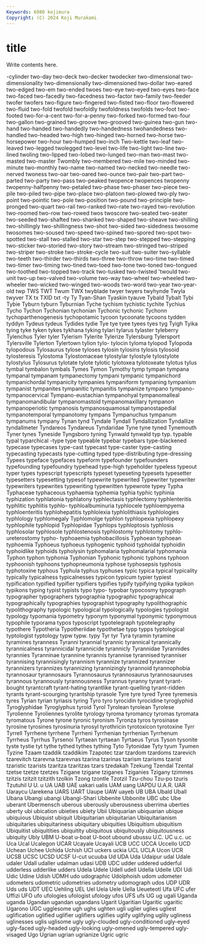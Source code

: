 ```yaml
---
Keywords: 6980 kojimura
Copyright: (C) 2024 Koji Murakami
---
```


# title

Write contents here.



-cylinder two-day two-deck two-decker twodecker two-dimensional
two-dimensionality two-dimensionally two-dimensioned two-dollar two-eared two-edged two-em two-ended twoes two-eye
two-eyed two-eyes two-face two-faced two-facedly two-facedness two-factor two-family two-feeder twofer
twofers two-figure two-fingered two-fisted two-floor two-flowered two-fluid two-fold twofold twofoldly
twofoldness twofolds two-foot two-footed two-for-a-cent two-for-a-penny two-forked two-formed two-four two-gallon
two-grained two-groove two-grooved two-guinea two-gun two-hand two-handed two-handedly two-handedness twohandedness
two-handled two-headed two-high two-hinged two-horned two-horse two-horsepower two-hour two-humped two-inch
Two-kettle two-leaf two-leaved two-legged twolegged two-level two-life two-light two-line two-lined
twoling two-lipped two-lobed two-lunged two-man two-mast two-masted two-master Twombly two-membered
two-mile two-minded two-minute two-monthly two-name two-named two-necked two-needle two-nerved twoness
two-oar two-oared two-ounce two-pair two-part two-parted two-party two-pass two-peaked twopence
twopences twopenny twopenny-halfpenny two-petaled two-phase two-phaser two-piece two-pile two-piled two-pipe
two-place two-platoon two-plowed two-ply two-point two-pointic two-pole two-position two-pound two-principle
two-pronged two-quart two-rail two-ranked two-rate two-rayed two-revolution two-roomed two-row two-rowed
twos twoscore two-seated two-seater two-seeded two-shafted two-shanked two-shaped two-sheave two-shilling
two-shillingly two-shillingness two-shot two-sided two-sidedness twosome twosomes two-soused two-speed two-spined
two-spored two-spot two-spotted two-stall two-stalled two-star two-step two-stepped two-stepping two-sticker
two-storied two-story two-stream two-stringed two-striped two-striper two-stroke two-stroke-cycle two-suit two-suiter
two-syllable two-teeth two-thirder two-thirds two-three two-throw two-time two-timed two-timer two-timing
two-tined two-toed two-tone two-toned two-tongued two-toothed two-topped two-track two-tusked two-twisted
'twould two-unit two-up two-valved two-volume two-way two-wheel two-wheeled two-wheeler two-wicked
two-winged two-woods two-word two-year two-year-old twp TWS TWT Twum TWX
twyblade twyer twyers twyhynde Twyla twyver TX tx TXID txt
-ty Ty Tyan-Shan Tyaskin tyauve Tybald Tybalt Tybi Tybie Tyburn
tyburn Tyburnian Tyche tychism tychistic tychite Tychius Tycho Tychon Tychonian
tychonian Tychonic tychonic Tychonn tychoparthenogenesis tychopotamic tycoon tycoonate tycoons tydden
tyddyn Tydeus tydeus Tydides tydie Tye tye tyee tyees tyes
tyg Tyigh Tyika tying tyke tyken tykes tykhana tyking tylari
tylarus tylaster tyleberry Tylenchus Tyler tyler Tylerism Tylerite Tylerize Tylersburg
Tylersport Tylersville Tylerton Tylertown tylion tylo- tylocin tyloma tylopod Tylopoda
tylopodous Tylosaurus tylose tyloses tylosin tylosins tylosis tylosoid tylosteresis Tylostoma
Tylostomaceae tylostylar tylostyle tylostylote tylostylus Tylosurus tylotate tylote tylotic tylotoxea
tylotoxeate tylotus tylus tymbal tymbalon tymbals Tymes Tymon Tymothy tymp
tympan tympana tympanal tympanam tympanectomy tympani tympanic tympanichord tympanichordal tympanicity
tympanies tympaniform tympaning tympanism tympanist tympanites tympanitic tympanitis tympanize tympano
tympano- tympanocervical Tympano-eustachian tympanohyal tympanomalleal tympanomandibular tympanomastoid tympanomaxillary tympanon tympanoperiotic
tympanosis tympanosquamosal tympanostapedial tympanotemporal tympanotomy tympans Tympanuchus tympanum tympanums tympany
Tynan tynd Tyndale Tyndall Tyndallization Tyndallize tyndallmeter Tyndareos Tyndareus Tyndaridae
Tyne tyne tyned Tynemouth Tyner tynes Tyneside Tyngsboro tyning Tynwald
tynwald typ typ. typable typal typarchical -type type typeable typebar
typebars type-blackened typecase typecases type-cast typecast type-caster type-casting typecasting typecasts
type-cutting typed type-distributing type-dressing Typees typeface typefaces typeform typefounder typefounders
typefounding typefoundry typehead type-high typeholder typeless typeout typer types typescript
typescripts typeset typeseting typesets typesetter typesetters typesetting typesof typewrite typewrited
Typewriter typewriter typewriters typewrites typewriting typewritten typewrote typey Typha Typhaceae
typhaceous typhaemia typhemia typhia typhic typhinia typhization typhlatonia typhlatony typhlectasis
typhlectomy typhlenteritis typhlitic typhlitis typhlo- typhloalbuminuria typhlocele typhloempyema typhloenteritis typhlohepatitis
typhlolexia typhlolithiasis typhlologies typhlology typhlomegaly Typhlomolge typhlon typhlopexia typhlopexy typhlophile
typhlopid Typhlopidae Typhlops typhloptosis typhlosis typhlosolar typhlosole typhlostenosis typhlostomy typhlotomy
typhlo-ureterostomy typho- typhoaemia typhobacillosis Typhoean typhoean typhoemia Typhoeus typhoeus typhogenic
typhoid typhoidal typhoidin typhoidlike typhoids typholysin typhomalaria typhomalarial typhomania Typhon
typhon typhonia Typhonian Typhonic typhonic typhons typhoon typhoonish typhoons typhopneumonia
typhose typhosepsis typhosis typhotoxine typhous Typhula typhus typhuses typic typica
typical typicality typically typicalness typicalnesses typicon typicum typier typiest typification
typified typifier typifiers typifies typify typifying typika typikon typikons typing
typist typists typo typo- typobar typocosmy typograph typographer typographers typographia
typographic typographical typographically typographies typographist typography typolithographic typolithography typologic typological
typologically typologies typologist typology typomania typometry typonym typonymal typonymic typonymous
typophile typorama typos typoscript typotelegraph typotelegraphy typothere Typotheria Typotheriidae typothetae
typp typps typtological typtologist typtology typw typw. typy Tyr tyr
Tyra tyramin tyramine tyramines tyranness Tyranni tyrannial tyrannic tyrannical tyrannically
tyrannicalness tyrannicidal tyrannicide tyrannicly Tyrannidae Tyrannides tyrannies Tyranninae tyrannine tyrannis
tyrannise tyrannised tyranniser tyrannising tyrannisingly tyrannism tyrannize tyrannized tyrannizer tyrannizers
tyrannizes tyrannizing tyrannizingly tyrannoid tyrannophobia tyrannosaur tyrannosaurs Tyrannosaurus tyrannosaurus tyrannosauruses
tyrannous tyrannously tyrannousness Tyrannus tyranny tyrant tyrant-bought tyrantcraft tyrant-hating tyrantlike
tyrant-quelling tyrant-ridden tyrants tyrant-scourging tyrantship tyrasole Tyre tyre tyred Tyree
tyremesis tyres Tyrian tyrian tyriasis tyring Tyro tyro tyrocidin tyrocidine
tyroglyphid Tyroglyphidae Tyroglyphus tyroid Tyrol Tyrolean tyrolean Tyrolese Tyrolienne Tyroliennes
tyrolite tyrology tyroma tyromancy tyromas tyromata tyromatous Tyrone tyrone tyronic
tyronism Tyronza tyros tyrosinase tyrosine tyrosines tyrosinuria tyrosyl tyrothricin tyrotoxicon
tyrotoxine Tyrr Tyrrell Tyrrhene tyrrhene Tyrrheni Tyrrhenian tyrrhenian Tyrrhenum Tyrrheus
Tyrrhus Tyrsenoi Tyrtaean tyrtaean Tyrtaeus Tyrus Tyson tysonite tyste tystie
tyt tythe tythed tythes tything Tyto Tytonidae Tyty tyum Tyumen
Tyzine Tzaam tzaddik tzaddikim Tzapotec tzar tzardom tzardoms tzarevich tzarevitch
tzarevna tzarevnas tzarina tzarinas tzarism tzarisms tzarist tzaristic tzarists tzaritza
tzaritzas tzars tzedakah Tzekung Tzendal Tzental tzetse tzetze tzetzes Tzigane
tzigane tziganes Tziganies Tzigany tzimmes tzitzis tzitzit tzitzith tzolkin Tzong
tzontle Tzotzil Tzu-chou Tzu-po tzuris Tzutuhil U U. u UA
UAB UAE uakari ualis UAM uang UAPDU U.A.R. UAR Uaraycu
Uarekena UARS UART Uaupe UAW uayeb UB UBA Ubald Uball
Ubana Ubangi ubangi Ubangi-Shari Ubbenite Ubbonite UBC ubc Ube uberant
Ubermensch uberous uberously uberousness uberrima uberties uberty ubi ubication ubieties
ubiety Ubii Ubiquarian ubiquarian ubique ubiquious Ubiquist ubiquit Ubiquitarian ubiquitarian
Ubiquitarianism ubiquitaries ubiquitariness ubiquitary ubiquities Ubiquitism ubiquitism Ubiquitist ubiquitities ubiquitity
ubiquitous ubiquitously ubiquitousness ubiquity Ubly UBM U-boat u-boat U-boot ubound
ubussu U.C. UC u.c. uc Uca Ucal Ucalegon UCAR Ucayale
Ucayali UCB UCC UCCA Uccello UCD Uchean Uchee Uchida Uchish
UCI uckers uckia UCL UCLA Ucon UCR UCSB UCSC UCSD
UCSF U-cut ucuuba Ud UDA Uda Udaipur udal Udale udaler
Udall udaller udalman udasi UDB UDC udder uddered udderful udderless
udderlike udders Udela Udele Udell udell Udella Udelle UDI Udi
Udic Udine Udish UDMH udo udographic Udolphoish udom udometer udometers
udometric udometries udometry udomograph udos UDP UDR Uds uds UDT
UEC Uehling UEL Uel Uela Uele Uella Ueueteotl Ufa UFC
ufer Uffizi UFO ufo ufologies ufologist ufology ufos UFS ufs
UG ug ugali Uganda uganda Ugandan ugandan ugandans Ugarit Ugaritian
Ugaritic ugaritic Ugarono UGC ugglesome ugh ughs ughten ugli uglier
uglies ugliest uglification uglified uglifier uglifiers uglifies uglify uglifying uglily
ugliness uglinesses uglis uglisome ugly ugly-clouded ugly-conditioned ugly-eyed ugly-faced ugly-headed
ugly-looking ugly-omened ugly-tempered ugly-visaged Ugo Ugrian ugrian ugrianize Ugric ugric
